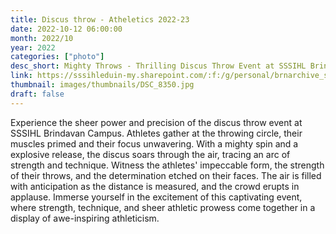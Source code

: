 ```yaml
---
title: Discus throw - Atheletics 2022-23
date: 2022-10-12 06:00:00
month: 2022/10
year: 2022
categories: ["photo"]
desc_short: Mighty Throws - Thrilling Discus Throw Event at SSSIHL Brindavan Campus - Power, Technique, and Precision in Action
link: https://sssihleduin-my.sharepoint.com/:f:/g/personal/brnarchive_sssihl_edu_in/EhTUckD4YnBIn849E688Ge8Bh24TRViOiijLIrtGsQHnTg?e=8el0j7
thumbnail: images/thumbnails/DSC_8350.jpg
draft: false
---
```


Experience the sheer power and precision of the discus throw event at SSSIHL Brindavan Campus. Athletes gather at the throwing circle, their muscles primed and their focus unwavering. With a mighty spin and a explosive release, the discus soars through the air, tracing an arc of strength and technique. Witness the athletes' impeccable form, the strength of their throws, and the determination etched on their faces. The air is filled with anticipation as the distance is measured, and the crowd erupts in applause. Immerse yourself in the excitement of this captivating event, where strength, technique, and sheer athletic prowess come together in a display of awe-inspiring athleticism.
